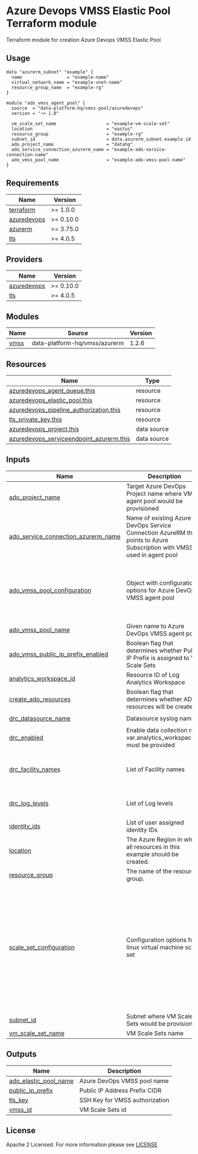 # Azure Devops VMSS Elastic Pool Terraform module
Terraform module for creation Azure Devops VMSS Elastic Pool

## Usage
```hcl
data "azurerm_subnet" "example" {
  name                 = "example-name"
  virtual_network_name = "example-vnet-name"
  resource_group_name  = "example-rg"
}

module "ado_vmss_agent_pool" {
  source  = "data-platform-hq/vmss-pool/azuredevops"
  version = "~> 1.0"

  vm_scale_set_name                   = "example-vm-scale-set"
  location                            = "eastus"
  resource_group                      = "example-rg"
  subnet_id                           = data.azurerm_subnet.example.id
  ado_project_name                    = "datahq"
  ado_service_connection_azurerm_name = "example-ado-service-connection-name"
  ado_vmss_pool_name                  = "example-ado-vmss-pool-name"
}
```
<!-- BEGIN_TF_DOCS -->
## Requirements

| Name | Version |
|------|---------|
| <a name="requirement_terraform"></a> [terraform](#requirement\_terraform) | >= 1.0.0 |
| <a name="requirement_azuredevops"></a> [azuredevops](#requirement\_azuredevops) | >= 0.10.0 |
| <a name="requirement_azurerm"></a> [azurerm](#requirement\_azurerm) | >= 3.75.0 |
| <a name="requirement_tls"></a> [tls](#requirement\_tls) | >= 4.0.5 |

## Providers

| Name | Version |
|------|---------|
| <a name="provider_azuredevops"></a> [azuredevops](#provider\_azuredevops) | >= 0.10.0 |
| <a name="provider_tls"></a> [tls](#provider\_tls) | >= 4.0.5 |

## Modules

| Name | Source | Version |
|------|--------|---------|
| <a name="module_vmss"></a> [vmss](#module\_vmss) | data-platform-hq/vmss/azurerm | 1.2.6 |

## Resources

| Name | Type |
|------|------|
| [azuredevops_agent_queue.this](https://registry.terraform.io/providers/microsoft/azuredevops/latest/docs/resources/agent_queue) | resource |
| [azuredevops_elastic_pool.this](https://registry.terraform.io/providers/microsoft/azuredevops/latest/docs/resources/elastic_pool) | resource |
| [azuredevops_pipeline_authorization.this](https://registry.terraform.io/providers/microsoft/azuredevops/latest/docs/resources/pipeline_authorization) | resource |
| [tls_private_key.this](https://registry.terraform.io/providers/hashicorp/tls/latest/docs/resources/private_key) | resource |
| [azuredevops_project.this](https://registry.terraform.io/providers/microsoft/azuredevops/latest/docs/data-sources/project) | data source |
| [azuredevops_serviceendpoint_azurerm.this](https://registry.terraform.io/providers/microsoft/azuredevops/latest/docs/data-sources/serviceendpoint_azurerm) | data source |

## Inputs

| Name | Description | Type | Default | Required |
|------|-------------|------|---------|:--------:|
| <a name="input_ado_project_name"></a> [ado\_project\_name](#input\_ado\_project\_name) | Target Azure DevOps Project name where VMSS agent pool would be provisioned | `string` | n/a | yes |
| <a name="input_ado_service_connection_azurerm_name"></a> [ado\_service\_connection\_azurerm\_name](#input\_ado\_service\_connection\_azurerm\_name) | Name of existing Azure DevOps Service Connection AzureRM that points to Azure Subscription with VMSS used in agent pool | `string` | n/a | yes |
| <a name="input_ado_vmss_pool_configuration"></a> [ado\_vmss\_pool\_configuration](#input\_ado\_vmss\_pool\_configuration) | Object with configuration options for Azure DevOps VMSS agent pool | <pre>object({<br>    desired_idle           = optional(number, 0)<br>    max_capacity           = optional(number, 3)<br>    time_to_live_minutes   = optional(number, 30)<br>    recycle_after_each_use = optional(bool, false)<br>  })</pre> | `{}` | no |
| <a name="input_ado_vmss_pool_name"></a> [ado\_vmss\_pool\_name](#input\_ado\_vmss\_pool\_name) | Given name to Azure DevOps VMSS agent pool | `string` | n/a | yes |
| <a name="input_ado_vmss_public_ip_prefix_enabled"></a> [ado\_vmss\_public\_ip\_prefix\_enabled](#input\_ado\_vmss\_public\_ip\_prefix\_enabled) | Boolean flag that determines whether Public IP Prefix is assigned to VM Scale Sets | `bool` | `false` | no |
| <a name="input_analytics_workspace_id"></a> [analytics\_workspace\_id](#input\_analytics\_workspace\_id) | Resource ID of Log Analytics Workspace | `string` | `null` | no |
| <a name="input_create_ado_resources"></a> [create\_ado\_resources](#input\_create\_ado\_resources) | Boolean flag that determines whether ADO resources will be created | `bool` | `true` | no |
| <a name="input_drc_datasource_name"></a> [drc\_datasource\_name](#input\_drc\_datasource\_name) | Datasource syslog name | `string` | `"datasource-syslog"` | no |
| <a name="input_drc_enabled"></a> [drc\_enabled](#input\_drc\_enabled) | Enable data collection rule. var.analytics\_workspace\_id must be provided | `bool` | `false` | no |
| <a name="input_drc_facility_names"></a> [drc\_facility\_names](#input\_drc\_facility\_names) | List of Facility names | `list(string)` | <pre>[<br>  "daemon",<br>  "syslog",<br>  "user"<br>]</pre> | no |
| <a name="input_drc_log_levels"></a> [drc\_log\_levels](#input\_drc\_log\_levels) | List of Log levels | `list(string)` | <pre>[<br>  "Debug"<br>]</pre> | no |
| <a name="input_identity_ids"></a> [identity\_ids](#input\_identity\_ids) | List of user assigned identity IDs | `list(string)` | `null` | no |
| <a name="input_location"></a> [location](#input\_location) | The Azure Region in which all resources in this example should be created. | `string` | n/a | yes |
| <a name="input_resource_group"></a> [resource\_group](#input\_resource\_group) | The name of the resource group. | `string` | n/a | yes |
| <a name="input_scale_set_configuration"></a> [scale\_set\_configuration](#input\_scale\_set\_configuration) | Configuration options for linux virtual machine scale set | <pre>object({<br>    sku                             = optional(string)<br>    instances                       = optional(string)<br>    admin_username                  = optional(string)<br>    admin_password                  = optional(string)<br>    disable_password_authentication = optional(bool)<br>    priority                        = optional(string)<br>    overprovision                   = optional(bool)<br>    single_placement_group          = optional(bool)<br>    upgrade_mode                    = optional(string)<br>    enable_ip_forwarding_interface  = optional(bool)<br>    domain_name_label               = optional(string)<br>    lb_backend_address_pool_ids     = optional(list(string))<br>  })</pre> | <pre>{<br>  "instances": "0"<br>}</pre> | no |
| <a name="input_subnet_id"></a> [subnet\_id](#input\_subnet\_id) | Subnet where VM Scale Sets would be provisioned | `string` | n/a | yes |
| <a name="input_vm_scale_set_name"></a> [vm\_scale\_set\_name](#input\_vm\_scale\_set\_name) | VM Scale Sets name | `string` | n/a | yes |

## Outputs

| Name | Description |
|------|-------------|
| <a name="output_ado_elastic_pool_name"></a> [ado\_elastic\_pool\_name](#output\_ado\_elastic\_pool\_name) | Azure DevOps VMSS pool name |
| <a name="output_public_ip_prefix"></a> [public\_ip\_prefix](#output\_public\_ip\_prefix) | Public IP Address Prefix CIDR |
| <a name="output_tls_key"></a> [tls\_key](#output\_tls\_key) | SSH Key for VMSS authorization |
| <a name="output_vmss_id"></a> [vmss\_id](#output\_vmss\_id) | VM Scale Sets id |
<!-- END_TF_DOCS -->

## License

Apache 2 Licensed. For more information please see [LICENSE](https://github.com/data-platform-hq/terraform-azuredevops-vmss-pool/tree/master/LICENSE)
